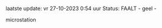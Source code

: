 laatste update: 
vr 27-10-2023  0:54   uur 
Status: FAALT - geel - 
<div class="service Y">microstation</div>